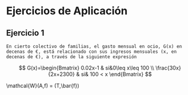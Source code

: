 # Ejercicios de Aplicación

## Ejercicio 1

    En cierto colectivo de familias, el gasto mensual en ocio, G(x) en decenas de €, está relacionado con sus ingresos mensuales (x, en decenas de €), a través de la siguiente expresión

$$
G(x)=\begin{Bmatrix}
0.02x-1 & si&0\leq x\leq 100 \\
\frac{30x}{2x+2300} & si& 100 < x
\end{Bmatrix}
$$

\mathcal{W}(A,f) = (T,\bar{f})

